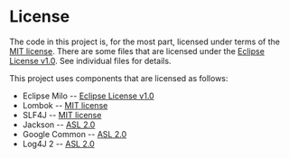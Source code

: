 # License

The code in this project is, for the most part, licensed under terms of the [MIT license](https://opensource.org/licenses/MIT).
There are some files that are licensed under the [Eclipse License v1.0](https://www.eclipse.org/legal/epl-v10.html). See individual files for details.

This project uses components that are licensed as follows:

  * Eclipse Milo -- [Eclipse License v1.0](https://www.eclipse.org/legal/epl-v10.html)
  * Lombok -- [MIT license](https://opensource.org/licenses/MIT)
  * SLF4J -- [MIT license](https://opensource.org/licenses/MIT)
  * Jackson -- [ASL 2.0](https://www.apache.org/licenses/LICENSE-2.0)
  * Google Common -- [ASL 2.0](https://www.apache.org/licenses/LICENSE-2.0)
  * Log4J 2 -- [ASL 2.0](https://www.apache.org/licenses/LICENSE-2.0)

